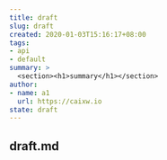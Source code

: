 ```yaml
---
title: draft
slug: draft
created: 2020-01-03T15:16:17+08:00
tags:
- api
- default
summary: >
  <section><h1>summary</h1></section>
author:
- name: a1
  url: https://caixw.io
state: draft
---
```


## draft.md
